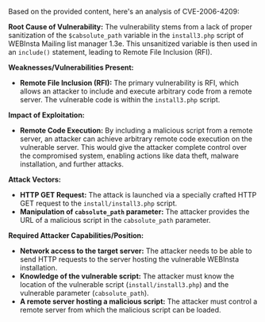 Based on the provided content, here's an analysis of CVE-2006-4209:

**Root Cause of Vulnerability:**
The vulnerability stems from a lack of proper sanitization of the `$cabsolute_path` variable in the `install3.php` script of WEBInsta Mailing list manager 1.3e. This unsanitized variable is then used in an `include()` statement, leading to Remote File Inclusion (RFI).

**Weaknesses/Vulnerabilities Present:**
- **Remote File Inclusion (RFI):** The primary vulnerability is RFI, which allows an attacker to include and execute arbitrary code from a remote server. The vulnerable code is within the `install3.php` script.

**Impact of Exploitation:**
- **Remote Code Execution:** By including a malicious script from a remote server, an attacker can achieve arbitrary remote code execution on the vulnerable server. This would give the attacker complete control over the compromised system, enabling actions like data theft, malware installation, and further attacks.

**Attack Vectors:**
- **HTTP GET Request:** The attack is launched via a specially crafted HTTP GET request to the `install/install3.php` script.
- **Manipulation of `cabsolute_path` parameter:** The attacker provides the URL of a malicious script in the `cabsolute_path` parameter.

**Required Attacker Capabilities/Position:**
- **Network access to the target server:** The attacker needs to be able to send HTTP requests to the server hosting the vulnerable WEBInsta installation.
- **Knowledge of the vulnerable script:** The attacker must know the location of the vulnerable script (`install/install3.php`) and the vulnerable parameter (`cabsolute_path`).
- **A remote server hosting a malicious script:** The attacker must control a remote server from which the malicious script can be loaded.